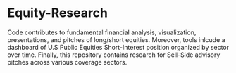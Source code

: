 # Equity-Research
Code contributes to fundamental financial analysis, visualization, presentations, and pitches of long/short equities. Moreover, tools inlcude a dashboard of U.S Public Equities Short-Interest position organized by sector over time. Finally, this repository contains research for Sell-Side advisory pitches across various coverage sectors.
